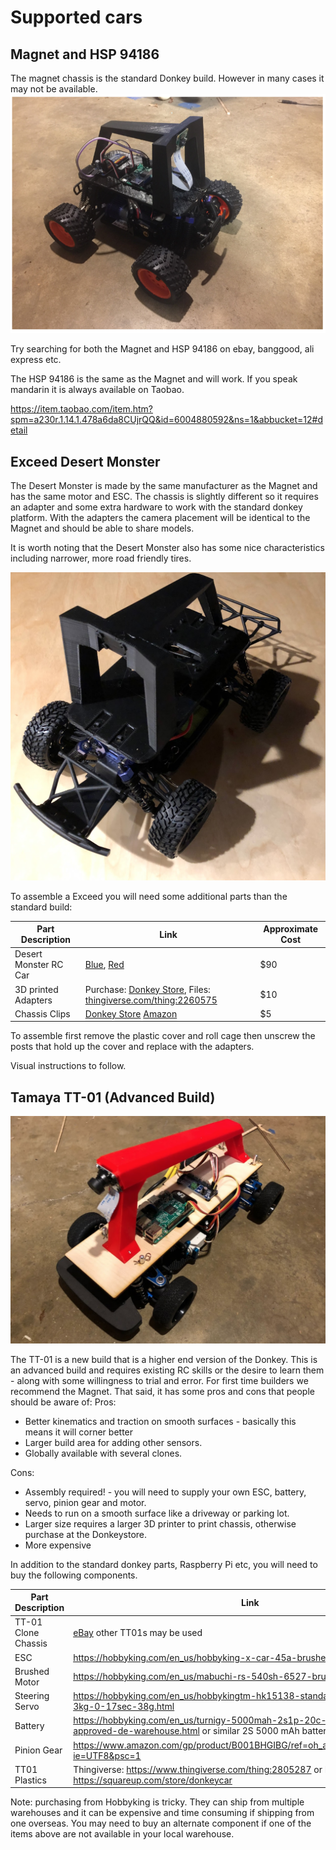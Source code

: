 # Supported cars

## Magnet and HSP 94186
The magnet chassis is the standard Donkey build.  However in many cases it may not be available.  
![donkey](./assets/build_hardware/donkey2.PNG)

Try searching for both the Magnet and HSP 94186 on ebay, banggood, ali express etc.  

The HSP 94186 is the same as the Magnet and will work.  If you speak mandarin it is always available on Taobao.

https://item.taobao.com/item.htm?spm=a230r.1.14.1.478a6da8CUjrQQ&id=6004880592&ns=1&abbucket=12#detail

## Exceed Desert Monster
The Desert Monster is made by the same manufacturer as the Magnet and has the same motor and ESC.  The chassis is slightly different so it requires an adapter and some extra hardware to work with the standard donkey platform.  With the adapters the camera placement will be identical to the Magnet and should be able to share models.

It is worth noting that the Desert Monster also has some nice characteristics including narrower, more road friendly tires.  

![Desert Monster](./assets/build_hardware/Desert_Monster.png)

To assemble a Exceed you will need some additional parts than the standard build:

| Part Description   | Link  | Approximate Cost |
|---|----|---|
|Desert Monster RC Car |  [Blue](http://amzn.to/2HLXJmc),  [Red](http://amzn.to/2pnIitV)| $90|
|3D printed Adapters | Purchase: [Donkey Store](https://squareup.com/store/donkeycar), Files: [thingiverse.com/thing:2260575](http://www.thingiverse.com/thing:2260575)| $10 |
|Chassis Clips |[Donkey Store](https://squareup.com/store/donkeycar) [Amazon](http://amzn.to/2FNSCFI) | $5|

To assemble first remove the plastic cover and roll cage then unscrew the posts that hold up the cover and replace with the adapters.  

Visual instructions to follow.
## Tamaya TT-01 (Advanced Build)

![donkey](./assets/build_hardware/TT01.PNG)

The TT-01 is a new build that is a higher end version of the Donkey.  This is an advanced build and requires existing RC skills or the desire to learn them - along with some willingness to trial and error.  For first time builders we recommend the Magnet.  That said, it has some pros and cons that people should be aware of:
Pros:

* Better kinematics and traction on smooth surfaces - basically this means it will corner better
* Larger build area for adding other sensors.  
* Globally available with several clones.

Cons:

* Assembly required! - you will need to supply your own ESC, battery, servo, pinion gear and motor.
* Needs to run on a smooth surface like a driveway or parking lot.   
* Larger size requires a larger 3D printer to print chassis, otherwise purchase at the Donkeystore.
* More expensive

In addition to the standard donkey parts, Raspberry Pi etc, you will need to buy the following components.

| Part Description   | Link  | Approximate Cost |
|------|-------------|------------------|
|TT-01 Clone Chassis| [eBay](https://www.ebay.com/itm/Alloy-Carbon-TT01-TT01E-Shaft-Drive-1-10-4WD-Racing-Car-Chassis-Frame-Kit/261607459461?_trkparms=aid%3D555019%26algo%3DPL.BANDIT%26ao%3D1%26asc%3D20150817211623%26meid%3Da9b0995835f04dc2ae610bb9de46099b%26pid%3D100505%26rk%3D1%26rkt%3D1%26%26itm%3D261607459461&_trksid=p2045573.c100505.m3226) other TT01s may be used| $130|
|ESC|https://hobbyking.com/en_us/hobbyking-x-car-45a-brushed-car-esc.html |10.60|
|Brushed Motor |https://hobbyking.com/en_us/mabuchi-rs-540sh-6527-brushed-motor-90w.html |$5|
|Steering Servo|https://hobbyking.com/en_us/hobbykingtm-hk15138-standard-analog-servo-4-3kg-0-17sec-38g.html| $5|
|Battery |https://hobbyking.com/en_us/turnigy-5000mah-2s1p-20c-hardcase-pack-roar-approved-de-warehouse.html or similar 2S 5000 mAh battery| $21|
|Pinion Gear| https://www.amazon.com/gp/product/B001BHGIBG/ref=oh_aui_detailpage_o08_s00?ie=UTF8&psc=1|$7|
|TT01 Plastics | Thingiverse: https://www.thingiverse.com/thing:2805287 or Donkeystore: https://squareup.com/store/donkeycar | $50|

Note: purchasing from Hobbyking is tricky.  They can ship from multiple warehouses and it can be expensive and time consuming if shipping from one overseas.  You may need to buy an alternate component if one of the items above are not available in your local warehouse.
